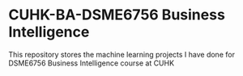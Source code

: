 # CUHK-BA-DSME6756 Business Intelligence
This repository stores the machine learning projects I have done for DSME6756 Business Intelligence course at CUHK
